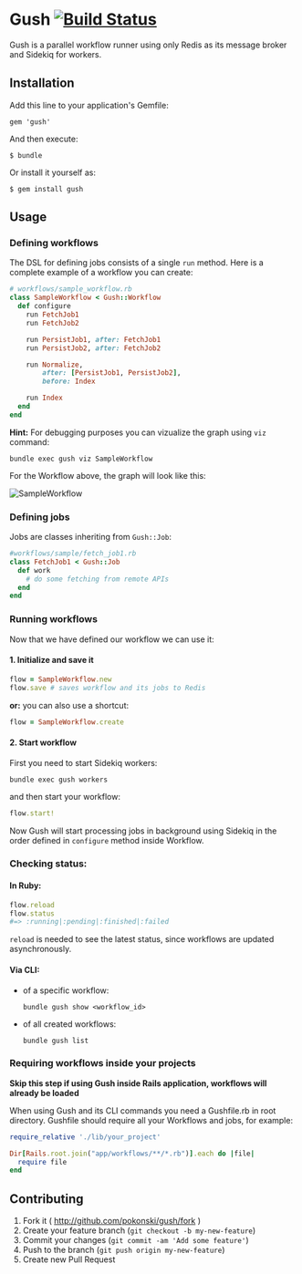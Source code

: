 # Gush [![Build Status](https://travis-ci.org/pokonski/gush.svg?branch=master)](https://travis-ci.org/pokonski/gush)

Gush is a parallel workflow runner using only Redis as its message broker and Sidekiq for workers.

## Installation

Add this line to your application's Gemfile:

    gem 'gush'

And then execute:

    $ bundle

Or install it yourself as:

    $ gem install gush

## Usage

### Defining workflows

The DSL for defining jobs consists of a single `run` method.
Here is a complete example of a workflow you can create:

```ruby
# workflows/sample_workflow.rb
class SampleWorkflow < Gush::Workflow
  def configure
    run FetchJob1
    run FetchJob2

    run PersistJob1, after: FetchJob1
    run PersistJob2, after: FetchJob2

    run Normalize,
        after: [PersistJob1, PersistJob2],
        before: Index

    run Index
  end
end
```

**Hint:** For debugging purposes you can vizualize the graph using `viz` command:

```
bundle exec gush viz SampleWorkflow
```

For the Workflow above, the graph will look like this:

![SampleWorkflow](http://i.imgur.com/SmeRRVT.png)

### Defining jobs

Jobs are classes inheriting from `Gush::Job`:

```ruby
#workflows/sample/fetch_job1.rb
class FetchJob1 < Gush::Job
  def work
    # do some fetching from remote APIs
  end
end
```

### Running workflows

Now that we have defined our workflow we can use it:

#### 1. Initialize and save it

```ruby
flow = SampleWorkflow.new
flow.save # saves workflow and its jobs to Redis
```

**or:** you can also use a shortcut:

```ruby
flow = SampleWorkflow.create
```

#### 2. Start workflow

First you need to start Sidekiq workers:

```
bundle exec gush workers
```

and then start your workflow:

```ruby
flow.start!
```

Now Gush will start processing jobs in background using Sidekiq
in the order defined in `configure` method inside Workflow.


### Checking status:

#### In Ruby:

```ruby
flow.reload
flow.status
#=> :running|:pending|:finished|:failed
```

`reload` is needed to see the latest status, since workflows are updated asynchronously.

#### Via CLI:

- of a specific workflow:

  ```
  bundle gush show <workflow_id>
  ```

- of all created workflows:

  ```
  bundle gush list
  ```

### Requiring workflows inside your projects

**Skip this step if using Gush inside Rails application, workflows will already be loaded**

When using Gush and its CLI commands you need a Gushfile.rb in root directory.
Gushfile should require all your Workflows and jobs, for example:

```ruby
require_relative './lib/your_project'

Dir[Rails.root.join("app/workflows/**/*.rb")].each do |file|
  require file
end
```

## Contributing

1. Fork it ( http://github.com/pokonski/gush/fork )
2. Create your feature branch (`git checkout -b my-new-feature`)
3. Commit your changes (`git commit -am 'Add some feature'`)
4. Push to the branch (`git push origin my-new-feature`)
5. Create new Pull Request
